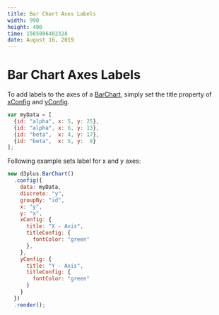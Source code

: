 ```yaml
---
title: Bar Chart Axes Labels
width: 990
height: 400
time: 1565986402328
date: August 16, 2019
---
```


# Bar Chart Axes Labels

To add labels to the axes of a [BarChart](http://d3plus.org/docs/#BarChart), simply set the title property of [xConfig](http://d3plus.org/docs/#Plot.xConfig) and [yConfig](http://d3plus.org/docs/#Plot.yConfig).

```js
var myData = [
  {id: "alpha", x: 5, y: 25},
  {id: "alpha", x: 6, y: 13},
  {id: "beta",  x: 4, y: 17},
  {id: "beta",  x: 5, y:  8}
];
```
Following example sets label for x and y axes:

```js
new d3plus.BarChart()
  .config({
    data: myData,
    discrete: "y",
    groupBy: "id",
    x: "y",
    y: "x",
    xConfig: {
      title: "X - Axis",
      titleConfig: {
        fontColor: "green"  
      },
    },
    yConfig: {
      title: "Y - Axis",
      titleConfig: {
        fontColor: "green"
      }
    }
  })
  .render();
```
